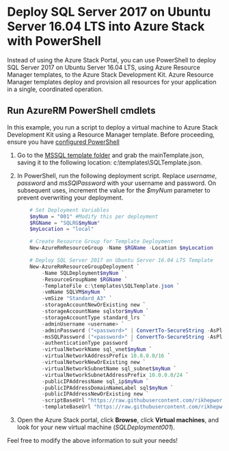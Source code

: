 # Deploy SQL Server 2017 on Ubuntu Server 16.04 LTS into Azure Stack with PowerShell

Instead of using the Azure Stack Portal, you can use PowerShell to deploy SQL Server 2017 on Ubuntu Server 16.04 LTS, using Azure Resource Manager templates, to the Azure Stack Development Kit. Azure Resource Manager templates deploy and provision all resources for your application in a single, coordinated operation.

## Run AzureRM PowerShell cmdlets
In this example, you run a script to deploy a virtual machine to Azure Stack Development Kit using a Resource Manager template.  Before proceeding, ensure you have [configured PowerShell](https://docs.microsoft.com/en-us/azure/azure-stack/azure-stack-powershell-configure-admin)  

1. Go to the [MSSQL template folder](<ASDK.MSSQL/DeploymentTemplates>) and grab the mainTemplate.json, saving it to the following location: c:\\templates\\SQLTemplate.json.
2. In PowerShell, run the following deployment script. Replace *username*, *password* and *msSQlPassword* with your username and password. On subsequent uses, increment the value for the *$myNum* parameter to prevent overwriting your deployment.
   
   ```PowerShell
       # Set Deployment Variables
       $myNum = "001" #Modify this per deployment
       $RGName = "SQLRG$myNum"
       $myLocation = "local"
   
       # Create Resource Group for Template Deployment
       New-AzureRmResourceGroup -Name $RGName -Location $myLocation
   
       # Deploy SQL Server 2017 on Ubuntu Server 16.04 LTS Template
       New-AzureRmResourceGroupDeployment `
           -Name SQLDeployment$myNum `
           -ResourceGroupName $RGName `
           -TemplateFile c:\templates\SQLTemplate.json `
           -vmName SQLVM$myNum `
           -vmSize "Standard_A3" `
           -storageAccountNewOrExisting new `
           -storageAccountName sqlstor$myNum `
           -storageAccountType standard_lrs `
           -adminUsername <username> `
           -adminPassword ("<password>" | ConvertTo-SecureString -AsPlainText -Force) `
           -msSQLPassword ("<password>" | ConvertTo-SecureString -AsPlainText -Force) `
           -authenticationType password `
           -virtualNetworkName sql_vnet$myNum `
           -virtualNetworkAddressPrefix 10.0.0.0/16 `
           -virtualNetworkNewOrExisting new `
           -virtualNetworkSubnetName sql_subnet$myNum `
           -virtualNetworkSubnetAddressPrefix 10.0.0.0/24 `
           -publicIPAddressName sql_ip$myNum `
           -publicIPAddressDomainNameLabel sql$myNum `
           -publicIPAddressNewOrExisting new `
           -scriptBaseUrl "https://raw.githubusercontent.com/rikhepworth/azurestack/master/deployment/scripts/" `
           -templateBaseUrl "https://raw.githubusercontent.com/rikhepworth/azurestack/master/deployment/packages/MSSQL/ASDK.MSSQL/DeploymentTemplates/"
   ```
3. Open the Azure Stack portal, click **Browse**, click **Virtual machines**, and look for your new virtual machine (*SQLDeployment001*).

Feel free to modify the above information to suit your needs!